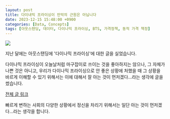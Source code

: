 ```yaml
---
layout: post
title: 다이내믹 프라이싱이 만악의 근원은 아닙니다
date: 2023-12-15 15:48:00 +0900
categories: [Data, Concepts]
tags: [아웃스탠딩, 데이터, 다이나믹 프라이싱, BTS, 가격정책, 동적 가격 책정]
---
```



![](https://cdn.outstanding.kr/wp-content/uploads/2023/11/01-sugar.jpg)

지난 달에는 아웃스탠딩에 '다이나믹 프라이싱'에 대한 글을 실었습니다. 

다이나믹 프라이싱이 오늘날처럼 마구잡이로 쓰이는 것을 좋아하지는 않으나, 그 자체가 나쁜 것은 아니고, 우리가 다이나믹 프라이싱으로 안 좋은 상황에 처했을 때 그 상황을 바르게 이해할 수 있기 위해서는 이에 대해서 잘 아는 것이 먼저겠다...라는 생각에 글을 썼습니다.

[전체 글 링크](https://outstanding.kr/abtest20231019)

빠르게 변하는 사회의 다양한 상황에서 정신을 차리기 위해서는 일단 아는 것이 먼저겠다...라는 생각을 합니다. 
